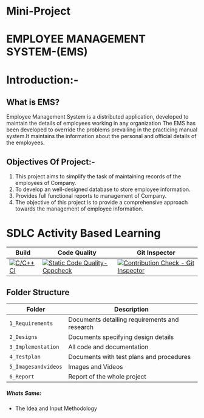 # Mini-Project
# EMPLOYEE MANAGEMENT SYSTEM-(EMS)

# Introduction:-

## What is EMS?
Employee Management System is a distributed application, developed to maintain the details of employees working
in any organization The EMS has been developed to override the problems prevailing in the practicing manual 
system.It maintains the information about the personal and official details of the employees.

## Objectives Of Project:-

  1) This project aims to simplify the task of maintaining records of the employees of Company.
  2) To develop an well-designed database to store employee information.
  3) Provides full functional reports to management of Company.
  4) The objective of this project is to provide a comprehensive approach towards the management of employee information. 

# SDLC Activity Based Learning
Build | Code Quality | Git Inspector
|---------|------------|-------------
[![C/C++ CI](https://github.com/KollaNarasimha/Mini-Project/actions/workflows/c.yml/badge.svg)](https://github.com/KollaNarasimha/Mini-Project/actions/workflows/c.yml)| [![Static Code Quality- Cppcheck](https://github.com/KollaNarasimha/Mini-Project/actions/workflows/cpp.yml/badge.svg)](https://github.com/KollaNarasimha/Mini-Project/actions/workflows/cpp.yml)| [![Contribution Check - Git Inspector](https://github.com/KollaNarasimha/Mini-Project/actions/workflows/gitinspector.yml/badge.svg)](https://github.com/KollaNarasimha/Mini-Project/actions/workflows/gitinspector.yml)| [![Code Inspector](https://www.code-inspector.com/project/24764/status/badge.svg)]


## Folder Structure
Folder             | Description
-------------------| -----------------------------------------
`1_Requirements`   | Documents detailing requirements and research
`2_Designs`         | Documents specifying design details
`3_Implementation` | All code and documentation
`4_Testplan`      | Documents with test plans and procedures
`5_Imagesandvideos`   | Images and Videos 
`6_Report`   | Report of the whole project

##### Whats Same: 
* The Idea and Input Methodology
